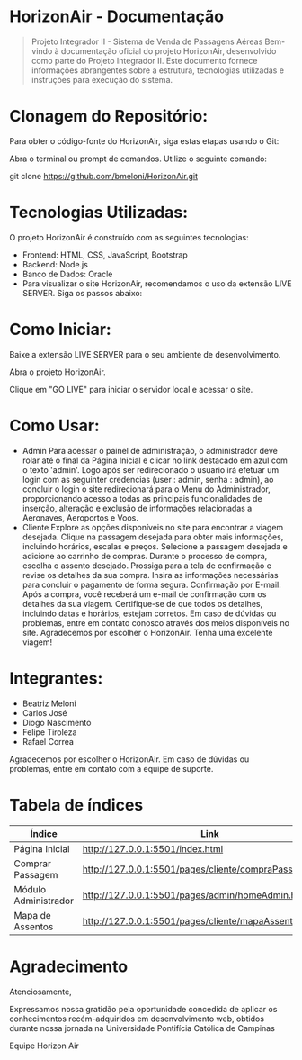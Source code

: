 # HorizonAir - Documentação

> Projeto Integrador II - Sistema de Venda de Passagens Aéreas
> Bem-vindo à documentação oficial do projeto HorizonAir, desenvolvido como parte do Projeto Integrador II. Este documento fornece informações abrangentes sobre a estrutura, tecnologias utilizadas e instruções para execução do sistema.

# Clonagem do Repositório:

Para obter o código-fonte do HorizonAir, siga estas etapas usando o Git:

Abra o terminal ou prompt de comandos.
Utilize o seguinte comando:

git clone https://github.com/bmeloni/HorizonAir.git

# Tecnologias Utilizadas:

O projeto HorizonAir é construído com as seguintes tecnologias:

- Frontend: HTML, CSS, JavaScript, Bootstrap
- Backend: Node.js
- Banco de Dados: Oracle
- Para visualizar o site HorizonAir, recomendamos o uso da extensão LIVE SERVER. Siga os passos abaixo:

# Como Iniciar:

Baixe a extensão LIVE SERVER para o seu ambiente de desenvolvimento.

Abra o projeto HorizonAir.

Clique em "GO LIVE" para iniciar o servidor local e acessar o site.

# Como Usar:

- Admin
  Para acessar o painel de administração, o administrador deve rolar até o final da Página Inicial e clicar no link destacado em azul com o texto 'admin'. Logo após ser redirecionado o usuario irá efetuar um login com as seguinter credencias (user : admin, senha : admin), ao concluir o login o site redirecionará para o Menu do Administrador, proporcionando acesso a todas as principais funcionalidades de inserção, alteração e exclusão de informações relacionadas a Aeronaves, Aeroportos e Voos.
- Cliente
  Explore as opções disponíveis no site para encontrar a viagem desejada.
  Clique na passagem desejada para obter mais informações, incluindo horários, escalas e preços.
  Selecione a passagem desejada e adicione ao carrinho de compras.
  Durante o processo de compra, escolha o assento desejado.
  Prossiga para a tela de confirmação e revise os detalhes da sua compra.
  Insira as informações necessárias para concluir o pagamento de forma segura.
  Confirmação por E-mail:
  Após a compra, você receberá um e-mail de confirmação com os detalhes da sua viagem.
  Certifique-se de que todos os detalhes, incluindo datas e horários, estejam corretos.
  Em caso de dúvidas ou problemas, entre em contato conosco através dos meios disponíveis no site.
  Agradecemos por escolher o HorizonAir. Tenha uma excelente viagem!

# Integrantes:

- Beatriz Meloni
- Carlos José
- Diogo Nascimento
- Felipe Tiroleza
- Rafael Correa

Agradecemos por escolher o HorizonAir. Em caso de dúvidas ou problemas, entre em contato com a equipe de suporte.

# Tabela de índices

| Índice               | Link                                                    |
| -------------------- | ------------------------------------------------------- |
| Página Inicial       | http://127.0.0.1:5501/index.html                        |
| Comprar Passagem     | http://127.0.0.1:5501/pages/cliente/compraPassagem.html |
| Módulo Administrador | http://127.0.0.1:5501/pages/admin/homeAdmin.html        |
| Mapa de Assentos     | http://127.0.0.1:5501/pages/cliente/mapaAssentos.html   |

# Agradecimento

Atenciosamente,

Expressamos nossa gratidão pela oportunidade concedida de aplicar os conhecimentos recém-adquiridos em desenvolvimento web, obtidos durante nossa jornada na Universidade Pontifícia Católica de Campinas

Equipe Horizon Air
